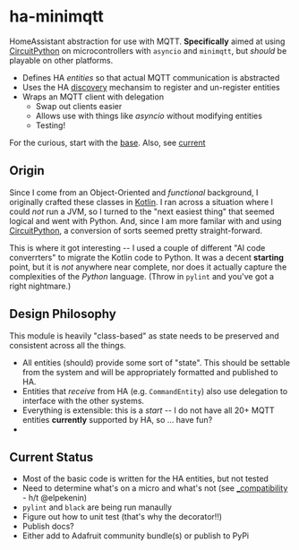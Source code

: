 # ha-minimqtt
HomeAssistant abstraction for use with MQTT. **Specifically** aimed at using [CircuitPython](https://learn.adafruit.com/welcome-to-circuitpython) on microcontrollers with `asyncio` and `minimqtt`, but _should_ be playable on other platforms.

* Defines HA _entities_ so that actual MQTT communication is abstracted
* Uses the HA [discovery](https://www.home-assistant.io/integrations/mqtt/#mqtt-discovery) mechansim to register and un-register entities
* Wraps an MQTT client with delegation
  * Swap out clients easier
  * Allows use with things like _asyncio_ without modifying entities
  * Testing!

For the curious, start with the [base](src/ha_minimqtt/base.py). Also, see [current](#current-status)

## Origin
Since I come from an Object-Oriented and _functional_ background, I originally crafted these classes in [Kotlin](EAGrahamJr/kobots-parts). I ran across a situation where I could _not_ run a JVM, so I turned to the "next easiest thing" that seemed logical and went with Python. And, since I am more familar with and using [CircuitPython](https://learn.adafruit.com/welcome-to-circuitpython), a conversion of sorts seemed pretty straight-forward.

This is where it got interesting -- I used a couple of different "AI code converrters" to migrate the Kotlin code to Python. It was a decent **starting** point, but it is _not_ anywhere near complete, nor does it actually capture the complexities of the _Python_ language. (Throw in `pylint` and you've got a right nightmare.)

## Design Philosophy
This module is heavily "class-based" as state needs to be preserved and consistent across all the things. 


* All entities (should) provide some sort of "state". This should be settable from the system and will be appropriately formatted and published to HA.
* Entities that _receive_ from HA (e.g. `CommandEntity`) also use delegation to interface with the other systems.
* Everything is extensible: this is a _start_ -- I do not have all 20+ MQTT entities **currently** supported by HA, so ... have fun?
* 

## Current Status
* Most of the basic code is written for the HA entities, but not tested
* Need to determine what's on a micro and what's not (see [_compatibility](src/ha_minimqtt/_compatibility.py) - h/t @elpekenin)
* `pylint` and `black` are being run manaully
* Figure out how to unit test (that's why the decorator:bangbang:)
* Publish docs?
* Either add to Adafruit community bundle(s) or publish to PyPi
